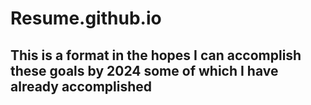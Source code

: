 # Resume.github.io

## This is a format in the hopes I can accomplish these goals by 2024 some of which I have already accomplished 


